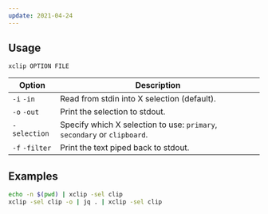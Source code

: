 ```yaml
---
update: 2021-04-24
---
```


## Usage

```shell
xclip OPTION FILE
```

| Option | Description |
| --- | --- |
| `-i` `-in` | Read from stdin into X selection (default). |
| `-o` `-out` | Print the selection to stdout. |
| `-selection` | Specify which X selection to use: `primary`, `secondary` or `clipboard`. |
| `-f` `-filter` | Print the text piped back to stdout. |

## Examples

```bash
echo -n $(pwd) | xclip -sel clip
xclip -sel clip -o | jq . | xclip -sel clip
```
